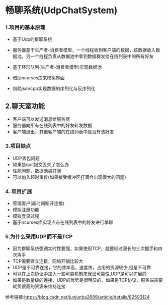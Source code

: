 # 畅聊系统(UdpChatSystem)

###  1.项目的基本原理

* 基于Udp的群聊系统
* 服务器基于生产者-消费者模型，一个线程收到客户端的数据，该数据放入数据池，另一个线程负责从数据池中拿到数据群发给在线列表中的所有好友

* 基于环形队列(生产者-消费者模型)实现数据池

* 借助ncurses库来模拟界面

* 借助jsoncpp实现数据的序列化与反序列化 

##  2.聊天室功能

* 客户端可以发送消息给服务器
* 服务器向所有在线列表中的好友转发数据
* 客户端退出，其他客户端的在线列表中就没有该好友

###  3.项目缺点

* UDP丢包问题
* 如果是quit报文丢失了怎么办
* 性能问题，数据池被打满
* 可以加入超时重传(如果接受缓冲区打满会出现很大的问题)

### 4. 项目扩展

* 管理客户(超时间断开连接)
* 模拟注册功能
* 模拟登录过程
* 基于ncurses库实现点击在线列表中的好友进行单聊

### 5.为什么采用UDP而不是TCP

* 因为群聊系统强调实时性要强，如果使用TCP，就要经过漫长的三次握手和四次挥手
* TCP需要建立连接，网络开销比较大
* UDP是不可靠连接，它的效率高，速度快，占用的资源较少,但是不可靠
* 可以在上次协议中加入一些可靠机制来保证可靠性,UDP是可以扩展的
* 如果是数量级的连接，UDP的优势是很明显的，如果是TCP协议，服务端需要耗费很高的资源来维持连接

参考链接:https://blog.csdn.net/junjunba2689/article/details/82593124
